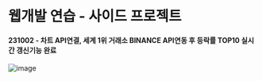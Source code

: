 # 웹개발 연습 - 사이드 프로젝트

#### 231002 - 차트 API연결, 세계 1위 거래소 BINANCE API연동 후 등락률 TOP10 실시간 갱신기능 완료

![image](https://github.com/Ztrillion/web_test/assets/85321962/d5e06d6a-ba8a-4a41-a33f-872b5abb2023)

